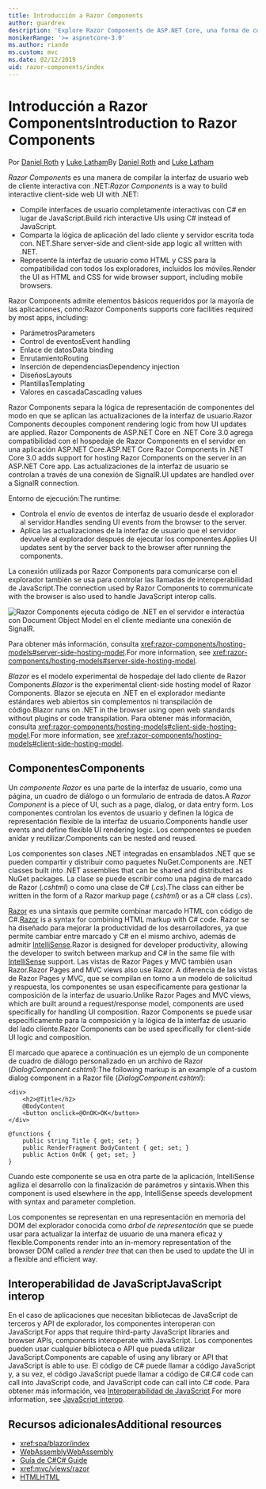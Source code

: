```yaml
---
title: Introducción a Razor Components
author: guardrex
description: 'Explore Razor Components de ASP.NET Core, una forma de compilar la interfaz de usuario web de cliente interactiva con .NET en una aplicación ASP.NET Core.'
monikerRange: '>= aspnetcore-3.0'
ms.author: riande
ms.custom: mvc
ms.date: 02/12/2019
uid: razor-components/index
---
```

# <a name="introduction-to-razor-components"></a><span data-ttu-id="fe294-103">Introducción a Razor Components</span><span class="sxs-lookup"><span data-stu-id="fe294-103">Introduction to Razor Components</span></span>

<span data-ttu-id="fe294-104">Por [Daniel Roth](https://github.com/danroth27) y [Luke Latham](https://github.com/guardrex)</span><span class="sxs-lookup"><span data-stu-id="fe294-104">By [Daniel Roth](https://github.com/danroth27) and [Luke Latham](https://github.com/guardrex)</span></span>

<span data-ttu-id="fe294-105">*Razor Components* es una manera de compilar la interfaz de usuario web de cliente interactiva con .NET:</span><span class="sxs-lookup"><span data-stu-id="fe294-105">*Razor Components* is a way to build interactive client-side web UI with .NET:</span></span>

* <span data-ttu-id="fe294-106">Compile interfaces de usuario completamente interactivas con C# en lugar de JavaScript.</span><span class="sxs-lookup"><span data-stu-id="fe294-106">Build rich interactive UIs using C# instead of JavaScript.</span></span>
* <span data-ttu-id="fe294-107">Comparta la lógica de aplicación del lado cliente y servidor escrita toda con. NET.</span><span class="sxs-lookup"><span data-stu-id="fe294-107">Share server-side and client-side app logic all written with .NET.</span></span>
* <span data-ttu-id="fe294-108">Represente la interfaz de usuario como HTML y CSS para la compatibilidad con todos los exploradores, incluidos los móviles.</span><span class="sxs-lookup"><span data-stu-id="fe294-108">Render the UI as HTML and CSS for wide browser support, including mobile browsers.</span></span>

<span data-ttu-id="fe294-109">Razor Components admite elementos básicos requeridos por la mayoría de las aplicaciones, como:</span><span class="sxs-lookup"><span data-stu-id="fe294-109">Razor Components supports core facilities required by most apps, including:</span></span>

* <span data-ttu-id="fe294-110">Parámetros</span><span class="sxs-lookup"><span data-stu-id="fe294-110">Parameters</span></span>
* <span data-ttu-id="fe294-111">Control de eventos</span><span class="sxs-lookup"><span data-stu-id="fe294-111">Event handling</span></span>
* <span data-ttu-id="fe294-112">Enlace de datos</span><span class="sxs-lookup"><span data-stu-id="fe294-112">Data binding</span></span>
* <span data-ttu-id="fe294-113">Enrutamiento</span><span class="sxs-lookup"><span data-stu-id="fe294-113">Routing</span></span>
* <span data-ttu-id="fe294-114">Inserción de dependencias</span><span class="sxs-lookup"><span data-stu-id="fe294-114">Dependency injection</span></span>
* <span data-ttu-id="fe294-115">Diseños</span><span class="sxs-lookup"><span data-stu-id="fe294-115">Layouts</span></span>
* <span data-ttu-id="fe294-116">Plantillas</span><span class="sxs-lookup"><span data-stu-id="fe294-116">Templating</span></span>
* <span data-ttu-id="fe294-117">Valores en cascada</span><span class="sxs-lookup"><span data-stu-id="fe294-117">Cascading values</span></span>

<span data-ttu-id="fe294-118">Razor Components separa la lógica de representación de componentes del modo en que se aplican las actualizaciones de la interfaz de usuario.</span><span class="sxs-lookup"><span data-stu-id="fe294-118">Razor Components decouples component rendering logic from how UI updates are applied.</span></span> <span data-ttu-id="fe294-119">Razor Components de ASP.NET Core en .NET Core 3.0 agrega compatibilidad con el hospedaje de Razor Components en el servidor en una aplicación ASP.NET Core.</span><span class="sxs-lookup"><span data-stu-id="fe294-119">ASP.NET Core Razor Components in .NET Core 3.0 adds support for hosting Razor Components on the server in an ASP.NET Core app.</span></span> <span data-ttu-id="fe294-120">Las actualizaciones de la interfaz de usuario se controlan a través de una conexión de SignalR.</span><span class="sxs-lookup"><span data-stu-id="fe294-120">UI updates are handled over a SignalR connection.</span></span>

<span data-ttu-id="fe294-121">Entorno de ejecución:</span><span class="sxs-lookup"><span data-stu-id="fe294-121">The runtime:</span></span>

* <span data-ttu-id="fe294-122">Controla el envío de eventos de interfaz de usuario desde el explorador al servidor.</span><span class="sxs-lookup"><span data-stu-id="fe294-122">Handles sending UI events from the browser to the server.</span></span>
* <span data-ttu-id="fe294-123">Aplica las actualizaciones de la interfaz de usuario que el servidor devuelve al explorador después de ejecutar los componentes.</span><span class="sxs-lookup"><span data-stu-id="fe294-123">Applies UI updates sent by the server back to the browser after running the components.</span></span>

<span data-ttu-id="fe294-124">La conexión utilizada por Razor Components para comunicarse con el explorador también se usa para controlar las llamadas de interoperabilidad de JavaScript.</span><span class="sxs-lookup"><span data-stu-id="fe294-124">The connection used by Razor Components to communicate with the browser is also used to handle JavaScript interop calls.</span></span>

![Razor Components ejecuta código de .NET en el servidor e interactúa con Document Object Model en el cliente mediante una conexión de SignalR.](index/_static/aspnet-core-razor-components.png)

<span data-ttu-id="fe294-126">Para obtener más información, consulta <xref:razor-components/hosting-models#server-side-hosting-model>.</span><span class="sxs-lookup"><span data-stu-id="fe294-126">For more information, see <xref:razor-components/hosting-models#server-side-hosting-model>.</span></span>

<span data-ttu-id="fe294-127">*Blazor* es el modelo experimental de hospedaje del lado cliente de Razor Components.</span><span class="sxs-lookup"><span data-stu-id="fe294-127">*Blazor* is the experimental client-side hosting model of Razor Components.</span></span> <span data-ttu-id="fe294-128">Blazor se ejecuta en .NET en el explorador mediante estándares web abiertos sin complementos ni transpilación de código.</span><span class="sxs-lookup"><span data-stu-id="fe294-128">Blazor runs on .NET in the browser using open web standards without plugins or code transpilation.</span></span> <span data-ttu-id="fe294-129">Para obtener más información, consulta <xref:razor-components/hosting-models#client-side-hosting-model>.</span><span class="sxs-lookup"><span data-stu-id="fe294-129">For more information, see <xref:razor-components/hosting-models#client-side-hosting-model>.</span></span>

## <a name="components"></a><span data-ttu-id="fe294-130">Componentes</span><span class="sxs-lookup"><span data-stu-id="fe294-130">Components</span></span>

<span data-ttu-id="fe294-131">Un *componente Razor* es una parte de la interfaz de usuario, como una página, un cuadro de diálogo o un formulario de entrada de datos.</span><span class="sxs-lookup"><span data-stu-id="fe294-131">A *Razor Component* is a piece of UI, such as a page, dialog, or data entry form.</span></span> <span data-ttu-id="fe294-132">Los componentes controlan los eventos de usuario y definen la lógica de representación flexible de la interfaz de usuario.</span><span class="sxs-lookup"><span data-stu-id="fe294-132">Components handle user events and define flexible UI rendering logic.</span></span> <span data-ttu-id="fe294-133">Los componentes se pueden anidar y reutilizar.</span><span class="sxs-lookup"><span data-stu-id="fe294-133">Components can be nested and reused.</span></span>

<span data-ttu-id="fe294-134">Los componentes son clases .NET integradas en ensamblados .NET que se pueden compartir y distribuir como paquetes NuGet.</span><span class="sxs-lookup"><span data-stu-id="fe294-134">Components are .NET classes built into .NET assemblies that can be shared and distributed as NuGet packages.</span></span> <span data-ttu-id="fe294-135">La clase se puede escribir como una página de marcado de Razor (*.cshtml*) o como una clase de C# (*.cs*).</span><span class="sxs-lookup"><span data-stu-id="fe294-135">The class can either be written in the form of a Razor markup page (*.cshtml*) or as a C# class (*.cs*).</span></span>

<span data-ttu-id="fe294-136">[Razor](xref:mvc/views/razor) es una sintaxis que permite combinar marcado HTML con código de C#.</span><span class="sxs-lookup"><span data-stu-id="fe294-136">[Razor](xref:mvc/views/razor) is a syntax for combining HTML markup with C# code.</span></span> <span data-ttu-id="fe294-137">Razor se ha diseñado para mejorar la productividad de los desarrolladores, ya que permite cambiar entre marcado y C# en el mismo archivo, además de admitir [IntelliSense](/visualstudio/ide/using-intellisense).</span><span class="sxs-lookup"><span data-stu-id="fe294-137">Razor is designed for developer productivity, allowing the developer to switch between markup and C# in the same file with [IntelliSense](/visualstudio/ide/using-intellisense) support.</span></span> <span data-ttu-id="fe294-138">Las vistas de Razor Pages y MVC también usan Razor.</span><span class="sxs-lookup"><span data-stu-id="fe294-138">Razor Pages and MVC views also use Razor.</span></span> <span data-ttu-id="fe294-139">A diferencia de las vistas de Razor Pages y MVC, que se compilan en torno a un modelo de solicitud y respuesta, los componentes se usan específicamente para gestionar la composición de la interfaz de usuario.</span><span class="sxs-lookup"><span data-stu-id="fe294-139">Unlike Razor Pages and MVC views, which are built around a request/response model, components are used specifically for handling UI composition.</span></span> <span data-ttu-id="fe294-140">Razor Components se puede usar específicamente para la composición y la lógica de la interfaz de usuario del lado cliente.</span><span class="sxs-lookup"><span data-stu-id="fe294-140">Razor Components can be used specifically for client-side UI logic and composition.</span></span>

<span data-ttu-id="fe294-141">El marcado que aparece a continuación es un ejemplo de un componente de cuadro de diálogo personalizado en un archivo de Razor (*DialogComponent.cshtml*):</span><span class="sxs-lookup"><span data-stu-id="fe294-141">The following markup is an example of a custom dialog component in a Razor file (*DialogComponent.cshtml*):</span></span>

```cshtml
<div>
    <h2>@Title</h2>
    @BodyContent
    <button onclick=@OnOK>OK</button>
</div>

@functions {
    public string Title { get; set; }
    public RenderFragment BodyContent { get; set; }
    public Action OnOK { get; set; }
}
```

<span data-ttu-id="fe294-142">Cuando este componente se usa en otra parte de la aplicación, IntelliSense agiliza el desarrollo con la finalización de parámetros y sintaxis.</span><span class="sxs-lookup"><span data-stu-id="fe294-142">When this component is used elsewhere in the app, IntelliSense speeds development with syntax and parameter completion.</span></span>

<span data-ttu-id="fe294-143">Los componentes se representan en una representación en memoria del DOM del explorador conocida como *árbol de representación* que se puede usar para actualizar la interfaz de usuario de una manera eficaz y flexible.</span><span class="sxs-lookup"><span data-stu-id="fe294-143">Components render into an in-memory representation of the browser DOM called a *render tree* that can then be used to update the UI in a flexible and efficient way.</span></span>

## <a name="javascript-interop"></a><span data-ttu-id="fe294-144">Interoperabilidad de JavaScript</span><span class="sxs-lookup"><span data-stu-id="fe294-144">JavaScript interop</span></span>

<span data-ttu-id="fe294-145">En el caso de aplicaciones que necesitan bibliotecas de JavaScript de terceros y API de explorador, los componentes interoperan con JavaScript.</span><span class="sxs-lookup"><span data-stu-id="fe294-145">For apps that require third-party JavaScript libraries and browser APIs, components interoperate with JavaScript.</span></span> <span data-ttu-id="fe294-146">Los componentes pueden usar cualquier biblioteca o API que pueda utilizar JavaScript.</span><span class="sxs-lookup"><span data-stu-id="fe294-146">Components are capable of using any library or API that JavaScript is able to use.</span></span> <span data-ttu-id="fe294-147">El código de C# puede llamar a código JavaScript y, a su vez, el código JavaScript puede llamar a código de C#.</span><span class="sxs-lookup"><span data-stu-id="fe294-147">C# code can call into JavaScript code, and JavaScript code can call into C# code.</span></span> <span data-ttu-id="fe294-148">Para obtener más información, vea [Interoperabilidad de JavaScript](xref:razor-components/javascript-interop).</span><span class="sxs-lookup"><span data-stu-id="fe294-148">For more information, see [JavaScript interop](xref:razor-components/javascript-interop).</span></span>

## <a name="additional-resources"></a><span data-ttu-id="fe294-149">Recursos adicionales</span><span class="sxs-lookup"><span data-stu-id="fe294-149">Additional resources</span></span>

* <xref:spa/blazor/index>
* [<span data-ttu-id="fe294-150">WebAssembly</span><span class="sxs-lookup"><span data-stu-id="fe294-150">WebAssembly</span></span>](http://webassembly.org/)
* [<span data-ttu-id="fe294-151">Guía de C#</span><span class="sxs-lookup"><span data-stu-id="fe294-151">C# Guide</span></span>](/dotnet/csharp/)
* <xref:mvc/views/razor>
* [<span data-ttu-id="fe294-152">HTML</span><span class="sxs-lookup"><span data-stu-id="fe294-152">HTML</span></span>](https://www.w3.org/html/)
